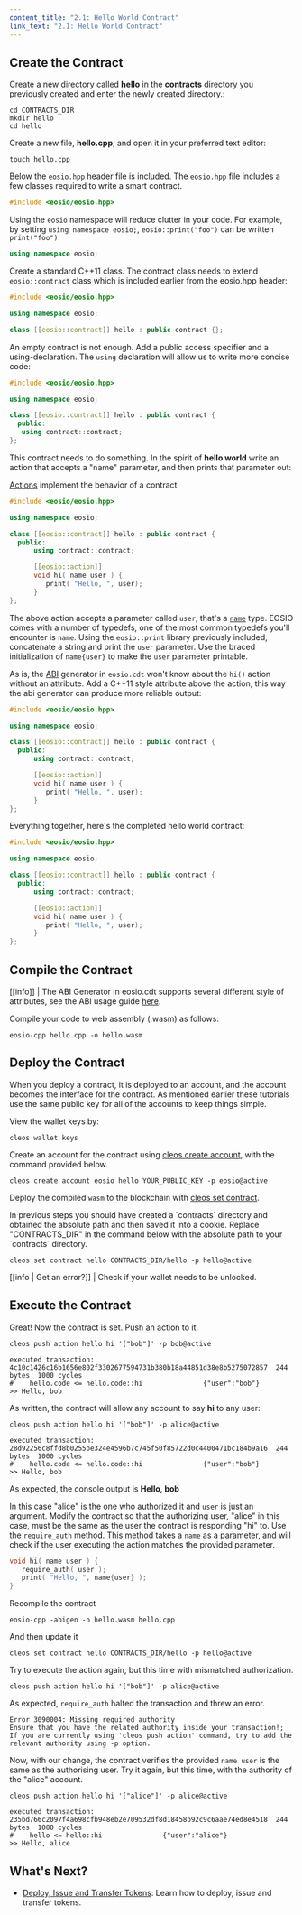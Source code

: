 ```yaml
---
content_title: "2.1: Hello World Contract"
link_text: "2.1: Hello World Contract"
---
```


## Create the Contract

Create a new directory called **hello** in the **contracts** directory you previously created and enter the newly created directory.:

```shell
cd CONTRACTS_DIR
mkdir hello
cd hello
```

Create a new file, **hello.cpp**, and open it in your preferred text editor:

```shell
touch hello.cpp
```

Below the `eosio.hpp` header file is included. The `eosio.hpp` file includes a few classes required to write a smart contract.

```cpp
#include <eosio/eosio.hpp>
```

Using the `eosio` namespace will reduce clutter in your code. For example, by setting `using namespace eosio;`, `eosio::print("foo")` can be written `print("foo")`

```cpp
using namespace eosio;
```

Create a standard C++11 class. The contract class needs to extend `eosio::contract` class which is included earlier from the eosio.hpp header:

```cpp
#include <eosio/eosio.hpp>

using namespace eosio;

class [[eosio::contract]] hello : public contract {};
```

An empty contract is not enough. Add a public access specifier and a using-declaration. The `using` declaration will allow us to write more concise code:

```cpp
#include <eosio/eosio.hpp>

using namespace eosio;

class [[eosio::contract]] hello : public contract {
  public:
   using contract::contract;
};
```

This contract needs to do something. In the spirit of **hello world** write an action that accepts a "name" parameter, and then prints that parameter out:

<!--Links to virtual directory created by glossary generator-->
[Actions](/glossary.md#action) implement the behavior of a contract

```cpp
#include <eosio/eosio.hpp>

using namespace eosio;

class [[eosio::contract]] hello : public contract {
  public:
      using contract::contract;

      [[eosio::action]]
      void hi( name user ) {
         print( "Hello, ", user);
      }
};
```

The above action accepts a parameter called `user`, that's a [`name`](http://docs.eosnetwork.com/reference/) type. EOSIO comes with a number of typedefs, one of the most common typedefs you'll encounter is `name`. Using the `eosio::print` library previously included, concatenate a string and print the `user` parameter. Use the braced initialization of `name{user}` to make the `user` parameter printable.

As is, the [ABI](../../glossary/index/#application-binary-interface) <!-- (hiding for now) <<glossary:ABI>> (unhide after tooltip feature implemented) --> generator in `eosio.cdt` won't know about the `hi()` action without an attribute. Add a C++11 style attribute above the action, this way the abi generator can produce more reliable output:

```cpp
#include <eosio/eosio.hpp>

using namespace eosio;

class [[eosio::contract]] hello : public contract {
  public:
      using contract::contract;

      [[eosio::action]]
      void hi( name user ) {
         print( "Hello, ", user);
      }
};
```

Everything together, here's the completed hello world contract:

```cpp
#include <eosio/eosio.hpp>

using namespace eosio;

class [[eosio::contract]] hello : public contract {
  public:
      using contract::contract;

      [[eosio::action]]
      void hi( name user ) {
         print( "Hello, ", user);
      }
};
```

## Compile the Contract

[[info]]
| The ABI Generator in eosio.cdt supports several different style of attributes, see the ABI usage guide [here](./03_understanding-ABI-files.md).

Compile your code to web assembly (.wasm) as follows:

```shell
eosio-cpp hello.cpp -o hello.wasm
```

## Deploy the Contract

When you deploy a contract, it is deployed to an account, and the account becomes the interface for the contract. As mentioned earlier these tutorials use the same public key for all of the accounts to keep things simple.

View the wallet keys by:

```shell
cleos wallet keys
```

Create an account for the contract using [cleos create account](http://docs.eosnetwork.com/eosdocs/developer-tools/cleos/command-reference/create/account), with the command provided below.

```shell
cleos create account eosio hello YOUR_PUBLIC_KEY -p eosio@active
```

Deploy the compiled `wasm` to the blockchain with [cleos set contract](http://docs.eosnetwork.com/eosdocs/developer-tools/cleos/command-reference/set/set-contract).

<div class="no-contracts-helper">In previous steps you should have created a `contracts` directory and obtained the absolute path and then saved it into a cookie. Replace "CONTRACTS_DIR" in the command below with the absolute path to your `contracts` directory.</div>

```shell
cleos set contract hello CONTRACTS_DIR/hello -p hello@active
```

[[info | Get an error?]]
| Check if your wallet needs to be unlocked.

## Execute the Contract

Great! Now the contract is set. Push an action to it.

```shell
cleos push action hello hi '["bob"]' -p bob@active
```

```shell
executed transaction: 4c10c1426c16b1656e802f3302677594731b380b18a44851d38e8b5275072857  244 bytes  1000 cycles
#    hello.code <= hello.code::hi               {"user":"bob"}
>> Hello, bob
```

As written, the contract will allow any account to say **hi** to any user:

```shell
cleos push action hello hi '["bob"]' -p alice@active
```

```shell
executed transaction: 28d92256c8ffd8b0255be324e4596b7c745f50f85722d0c4400471bc184b9a16  244 bytes  1000 cycles
#    hello.code <= hello.code::hi               {"user":"bob"}
>> Hello, bob
```

As expected, the console output is **Hello, bob**

In this case "alice" is the one who authorized it and `user` is just an argument. Modify the contract so that the authorizing user, "alice" in this case, must be the same as the user the contract is responding "hi" to. Use the `require_auth` method. This method takes a `name` as a parameter, and will check if the user executing the action matches the provided parameter.

```cpp
void hi( name user ) {
   require_auth( user );
   print( "Hello, ", name{user} );
}
```

Recompile the contract

```shell
eosio-cpp -abigen -o hello.wasm hello.cpp
```

And then update it

```shell
cleos set contract hello CONTRACTS_DIR/hello -p hello@active
```

Try to execute the action again, but this time with mismatched authorization.

```shell
cleos push action hello hi '["bob"]' -p alice@active
```

As expected, `require_auth` halted the transaction and threw an error.

```shell
Error 3090004: Missing required authority
Ensure that you have the related authority inside your transaction!;
If you are currently using 'cleos push action' command, try to add the relevant authority using -p option.
```

Now, with our change, the contract verifies the provided `name user` is the same as the authorising user. Try it again, but this time, with the authority of the "alice" account.

```shell
cleos push action hello hi '["alice"]' -p alice@active
```

```shell
executed transaction: 235bd766c2097f4a698cfb948eb2e709532df8d18458b92c9c6aae74ed8e4518  244 bytes  1000 cycles
#    hello <= hello::hi               {"user":"alice"}
>> Hello, alice
```

## What's Next?

- [Deploy, Issue and Transfer Tokens](./02_deploy-issue-and-transfer-tokens.md): Learn how to deploy, issue and transfer tokens.
